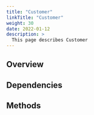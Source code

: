 ```yaml
---
title: "Customer"
linkTitle: "Customer"
weight: 30
date: 2022-01-12
description: >
  This page describes Customer
---
```



## Overview


## Dependencies


## Methods

